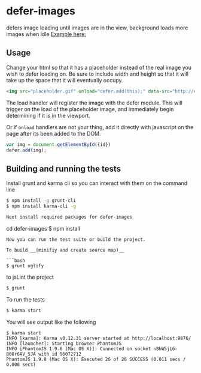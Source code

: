 # defer-images

defers image loading until images are in the view, background loads more images when idle
[Example here:](http://dperrymorrow.github.io/defer-images/examples/)

## Usage

Change your html so that it has a placeholder instead of the real image you wish to defer loading on.
Be sure to include width and height so that it will take up the space that it will eventually occupy.

```html
<img src="placeholder.gif" onload="defer.add(this);" data-src="http://example.com/real-image.gif" width="100" height="50">
```

The load handler will register the image with the defer module.
This will trigger on the load of the placeholder image, and immediately begin determining if it is in the viewport.

Or if ```onload``` handlers are not your thing, add it directly with javascript on the page after its been added to the DOM.

```javascript
var img = document.getElementById({id})
defer.add(img);
```

## Building and running the tests

Install grunt and karma cli so you can interact with them on the command line
```bash
$ npm install -g grunt-cli
$ npm install karma-cli -g

Next install required packages for defer-images
```
cd defer-images
$ npm install
```
Now you can run the test suite or build the project.

To build __(minifiy and create source map)__

```bash
$ grunt uglify
```

to jsLint the project
```bash
$ grunt
```

To run the tests
```bash
$ karma start
```

You will see output like the following
```
$ karma start
INFO [karma]: Karma v0.12.31 server started at http://localhost:9876/
INFO [launcher]: Starting browser PhantomJS
INFO [PhantomJS 1.9.8 (Mac OS X)]: Connected on socket nBbW5jL6-B08r6AV_5JA with id 96072712
PhantomJS 1.9.8 (Mac OS X): Executed 26 of 26 SUCCESS (0.011 secs / 0.008 secs)
```



